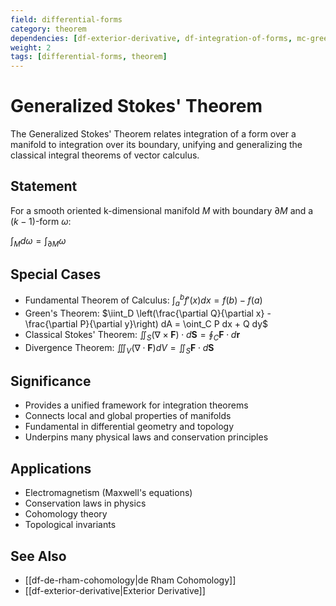 ```yaml
---
field: differential-forms
category: theorem
dependencies: [df-exterior-derivative, df-integration-of-forms, mc-green-theorem, mc-stokes-theorem, mc-divergence-theorem]
weight: 2
tags: [differential-forms, theorem]
---
```


# Generalized Stokes' Theorem

The Generalized Stokes' Theorem relates integration of a form over a manifold to integration over its boundary, unifying and generalizing the classical integral theorems of vector calculus.

## Statement
For a smooth oriented k-dimensional manifold $M$ with boundary $\partial M$ and a $(k-1)$-form $\omega$:

$\int_M d\omega = \int_{\partial M} \omega$

## Special Cases
- Fundamental Theorem of Calculus: $\int_a^b f'(x) dx = f(b) - f(a)$
- Green's Theorem: $\iint_D \left(\frac{\partial Q}{\partial x} - \frac{\partial P}{\partial y}\right) dA = \oint_C P dx + Q dy$
- Classical Stokes' Theorem: $\iint_S (\nabla \times \mathbf{F}) \cdot d\mathbf{S} = \oint_C \mathbf{F} \cdot d\mathbf{r}$
- Divergence Theorem: $\iiint_V (\nabla \cdot \mathbf{F}) dV = \iint_S \mathbf{F} \cdot d\mathbf{S}$

## Significance
- Provides a unified framework for integration theorems
- Connects local and global properties of manifolds
- Fundamental in differential geometry and topology
- Underpins many physical laws and conservation principles

## Applications
- Electromagnetism (Maxwell's equations)
- Conservation laws in physics
- Cohomology theory
- Topological invariants

## See Also
- [[df-de-rham-cohomology|de Rham Cohomology]]
- [[df-exterior-derivative|Exterior Derivative]]